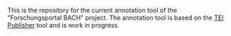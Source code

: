 This is the repository for the current annotation tool of the "Forschungsportal BACH" project. 
The annotation tool is based on the [TEI Publisher](https://github.com/eeditiones/tei-publisher-app) tool and is work in progress.
